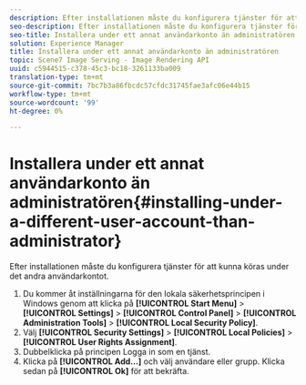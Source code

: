 ```yaml
---
description: Efter installationen måste du konfigurera tjänster för att kunna köras under det andra användarkontot.
seo-description: Efter installationen måste du konfigurera tjänster för att kunna köras under det andra användarkontot.
seo-title: Installera under ett annat användarkonto än administratören
solution: Experience Manager
title: Installera under ett annat användarkonto än administratören
topic: Scene7 Image Serving - Image Rendering API
uuid: c5944515-c378-45c3-bc18-3261133ba009
translation-type: tm+mt
source-git-commit: 7bc7b3a86fbcdc57cfdc31745fae3afc06e44b15
workflow-type: tm+mt
source-wordcount: '99'
ht-degree: 0%

---
```



# Installera under ett annat användarkonto än administratören{#installing-under-a-different-user-account-than-administrator}

Efter installationen måste du konfigurera tjänster för att kunna köras under det andra användarkontot.

1. Du kommer åt inställningarna för den lokala säkerhetsprincipen i Windows genom att klicka på **[!UICONTROL Start Menu]** > **[!UICONTROL Settings]** > **[!UICONTROL Control Panel]** > **[!UICONTROL Administration Tools]** > **[!UICONTROL Local Security Policy]**.
1. Välj **[!UICONTROL Security Settings]** > **[!UICONTROL Local Policies]** > **[!UICONTROL User Rights Assignment]**.
1. Dubbelklicka på principen Logga in som en tjänst.
1. Klicka på **[!UICONTROL Add…]** och välj användare eller grupp. Klicka sedan på **[!UICONTROL Ok]** för att bekräfta.
